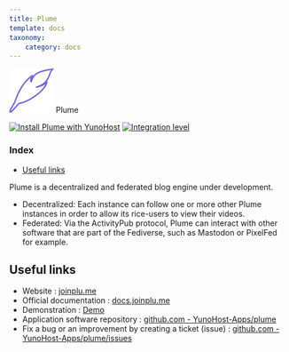 ```yaml
---
title: Plume
template: docs
taxonomy:
    category: docs
---
```


<img src="/images/plume_logo.svg" height="80px" alt="plume's logo"> Plume

[![Install Plume with YunoHost](https://install-app.yunohost.org/install-with-yunohost.png)](https://install-app.yunohost.org/?app=plume) [![Integration level](https://dash.yunohost.org/integration/plume.svg)](https://dash.yunohost.org/appci/app/plume)

### Index

- [Useful links](#useful-links)

Plume is a decentralized and federated blog engine under development.

* Decentralized: Each instance can follow one or more other Plume instances in order to allow its rice-users to view their videos.
* Federated: Via the ActivityPub protocol, Plume can interact with other software that are part of the Fediverse, such as Mastodon or PixelFed for example.


## Useful links

+ Website : [joinplu.me](https://joinplu.me/)
+ Official documentation : [docs.joinplu.me](https://docs.joinplu.me/)
+ Demonstration : [Demo](https://joinplu.me/#instances)
+ Application software repository : [github.com - YunoHost-Apps/plume](https://github.com/YunoHost-Apps/plume_ynh)
+ Fix a bug or an improvement by creating a ticket (issue) : [github.com - YunoHost-Apps/plume/issues](https://github.com/YunoHost-Apps/plume_ynh/issues)
